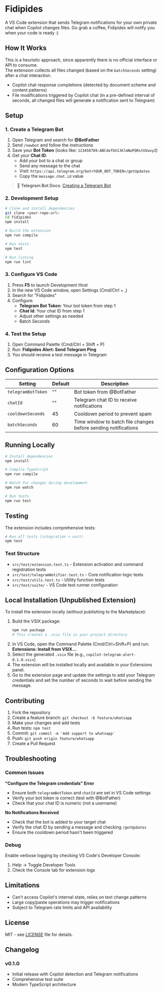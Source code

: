 # Fidipides

A VS Code extension that sends Telegram notifications for your own private chat when Copilot changes files.
Go grab a coffee, Fidipides will notify you when your code is ready :)


## How It Works

This is a heuristic approach, since apparently there is no official interface or API to consume.  
The extension collects all files changed (based on the `batchSeconds` setting) after a chat interaction.

- Copilot chat response completions (detected by document scheme and content patterns)  
- File modifications triggered by Copilot chat (in a pre-defined interval of seconds, all changed files will generate a notification sent to Telegram)


## Setup

### 1. Create a Telegram Bot

1. Open Telegram and search for **@BotFather**  
2. Send `/newbot` and follow the instructions  
3. Save your **Bot Token** (looks like: `123456789:ABCdefGhIJKlmNoPQRstUVwxyZ`)  
4. Get your **Chat ID**:  
   - Add your bot to a chat or group  
   - Send any message to the chat  
   - Visit: `https://api.telegram.org/bot<YOUR_BOT_TOKEN>/getUpdates`  
   - Copy the `message.chat.id` value  

> 📖 **Telegram Bot Docs**: [Creating a Telegram Bot](https://core.telegram.org/bots/tutorial)


### 2. Development Setup

```bash
# Clone and install dependencies
git clone <your-repo-url>
cd fidipides
npm install

# Build the extension
npm run compile

# Run tests
npm test

# Run linting
npm run lint
```


### 3. Configure VS Code

1. Press **F5** to launch Development Host  
2. In the new VS Code window, open Settings (Cmd/Ctrl + ,)  
3. Search for "Fidipides"  
4. Configure:  
   - **Telegram Bot Token**: Your bot token from step 1  
   - **Chat Id**: Your chat ID from step 1  
   - Adjust other settings as needed  
   - Batch Seconds


### 4. Test the Setup

1. Open Command Palette (Cmd/Ctrl + Shift + P)  
2. Run: **Fidipides  Alert: Send Telegram Ping**  
3. You should receive a test message in Telegram  


## Configuration Options

| Setting | Default | Description |
|---------|---------|-------------|
| `telegramBotToken` | "" | Bot token from @BotFather |
| `chatId` | "" | Telegram chat ID to receive notifications |
| `cooldownSeconds` | 45 | Cooldown period to prevent spam |
| `batchSeconds` | 60 | Time window to batch file changes before sending notifications |


## Running Locally

```bash
# Install dependencies
npm install

# Compile TypeScript
npm run compile

# Watch for changes during development
npm run watch

# Run tests
npm run test

```


## Testing

The extension includes comprehensive tests:

```bash
# Run all tests (integration + unit)
npm test

```

### Test Structure

- `src/test/extension.test.ts` - Extension activation and command registration tests  
- `src/test/telegramNotifier.test.ts` - Core notification logic tests  
- `src/test/utils.test.ts` - Utility function tests  
- `src/test/suite/` - VS Code test runner configuration  



## Local Installation (Unpublished Extension)

To install the extension locally (without publishing to the Marketplace):

1. Build the VSIX package:
   ```bash
   npm run package
   # This creates a .vsix file in your project directory
   ```
2. In VS Code, open the Command Palette (Cmd/Ctrl+Shift+P) and run:
   **Extensions: Install from VSIX...**
3. Select the generated `.vsix` file (e.g., `copilot-telegram-alert-0.1.0.vsix`)
4. The extension will be installed locally and available in your Extensions panel.
5. Go to the extension page and update the settings to add your Telegram credentials and set the number of seconds to wait before sending the message.


## Contributing

1. Fork the repository  
2. Create a feature branch: `git checkout -b feature/whatsapp`  
3. Make your changes and add tests  
4. Run tests: `npm test`  
5. Commit: `git commit -m 'Add support to whatsapp'`  
6. Push: `git push origin feature/whatsapp`  
7. Create a Pull Request  


## Troubleshooting

### Common Issues

**"Configure the Telegram credentials" Error**  
- Ensure both `telegramBotToken` and `chatId` are set in VS Code settings  
- Verify your bot token is correct (test with @BotFather)  
- Check that your chat ID is numeric (not a username)  

**No Notifications Received**  
- Check that the bot is added to your target chat  
- Verify the chat ID by sending a message and checking `/getUpdates`  
- Ensure the cooldown period hasn't been triggered  

### Debug

Enable verbose logging by checking VS Code's Developer Console:  
1. Help → Toggle Developer Tools  
2. Check the Console tab for extension logs  


## Limitations

- Can't access Copilot's internal state, relies on text change patterns  
- Large copy/paste operations may trigger notifications  
- Subject to Telegram rate limits and API availability


## License

MIT - see [LICENSE](LICENSE) file for details.


## Changelog

### v0.1.0
- Initial release with Copilot detection and Telegram notifications  
- Comprehensive test suite  
- Modern TypeScript architecture
